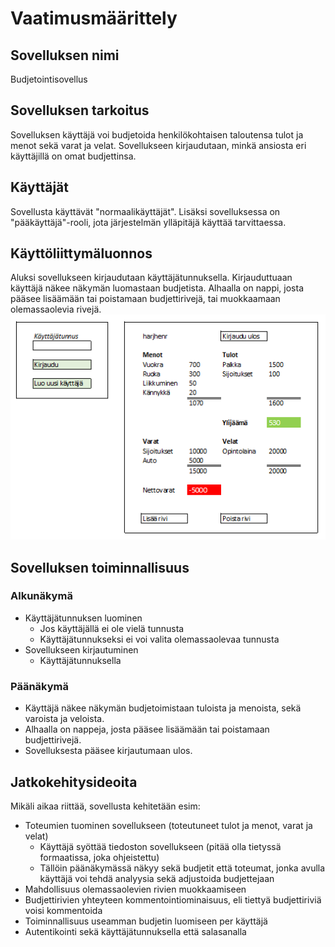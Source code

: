 # Vaatimusmäärittely

## Sovelluksen nimi
Budjetointisovellus

## Sovelluksen tarkoitus
Sovelluksen käyttäjä voi budjetoida henkilökohtaisen taloutensa tulot ja menot sekä varat ja velat.
Sovellukseen kirjaudutaan, minkä ansiosta eri käyttäjillä on omat budjettinsa.

## Käyttäjät
Sovellusta käyttävät "normaalikäyttäjät".
Lisäksi sovelluksessa on "pääkäyttäjä"-rooli, jota järjestelmän ylläpitäjä käyttää tarvittaessa.

## Käyttöliittymäluonnos
Aluksi sovellukseen kirjaudutaan käyttäjätunnuksella.
Kirjauduttuaan käyttäjä näkee näkymän luomastaan budjetista.
Alhaalla on nappi, josta pääsee lisäämään tai poistamaan budjettirivejä, tai muokkaamaan olemassaolevia rivejä.
<img src="https://github.com/henkkah/ot-harjoitustyo/blob/master/dokumentaatio/kayttoliittymaluonnos.PNG" width="750">

## Sovelluksen toiminnallisuus
### Alkunäkymä
- Käyttäjätunnuksen luominen
    - Jos käyttäjällä ei ole vielä tunnusta
    - Käyttäjätunnukseksi ei voi valita olemassaolevaa tunnusta
- Sovellukseen kirjautuminen
    - Käyttäjätunnuksella
### Päänäkymä
- Käyttäjä näkee näkymän budjetoimistaan tuloista ja menoista, sekä varoista ja veloista.
- Alhaalla on nappeja, josta pääsee lisäämään tai poistamaan budjettirivejä.
- Sovelluksesta pääsee kirjautumaan ulos.

## Jatkokehitysideoita
Mikäli aikaa riittää, sovellusta kehitetään esim:
- Toteumien tuominen sovellukseen (toteutuneet tulot ja menot, varat ja velat)
    - Käyttäjä syöttää tiedoston sovellukseen (pitää olla tietyssä formaatissa, joka ohjeistettu)
    - Tällöin päänäkymässä näkyy sekä budjetit että toteumat, jonka avulla käyttäjä voi tehdä analyysia sekä adjustoida budjettejaan
- Mahdollisuus olemassaolevien rivien muokkaamiseen
- Budjettirivien yhteyteen kommentointiominaisuus, eli tiettyä budjettiriviä voisi kommentoida
- Toiminnallisuus useamman budjetin luomiseen per käyttäjä
- Autentikointi sekä käyttäjätunnuksella että salasanalla
